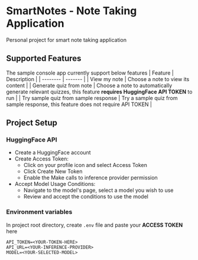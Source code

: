 # SmartNotes - Note Taking Application

Personal project for smart note taking application

## Supported Features
The sample console app currently support below features
| Feature    | Description |
| -------- | ------- |
| View my note   | Choose a note to view its content  |
| Generate quiz from note | Choose a note to automatically generate relevant quizzes, this feature **requires HuggingFace API TOKEN** to run |
| Try sample quiz from sample response    | Try a sample quiz from sample response, this feature does not require API TOKEN  |

## Project Setup
### HuggingFace API
- Create a HuggingFace account
- Create Access Token:
  - Click on your profile icon and select Access Token
  - Click Create New Token
  - Enable the Make calls to inference provider permission
- Accept Model Usage Conditions:
  - Navigate to the model's page, select a model you wish to use
  - Review and accept the conditions to use the model

### Environment variables
In project root directory, create `.env` file and paste your **ACCESS TOKEN** here
```
API_TOKEN=<YOUR-TOKEN-HERE>
API_URL=<YOUR-INFERENCE-PROVIDER>
MODEL=<YOUR-SELECTED-MODEL>
```

